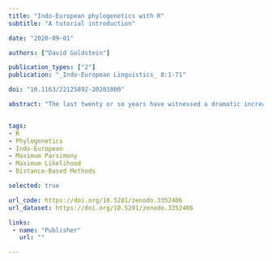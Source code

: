 ```yaml
---
title: "Indo-European phylogenetics with R"
subtitle: "A tutorial introduction"

date: "2020-09-01"

authors: ["David Goldstein"]

publication_types: ["2"]
publication: "_Indo-European Linguistics_ 8:1-71"

doi: "10.1163/22125892-20201000"

abstract: "The last twenty or so years have witnessed a dramatic increase in the use of computational methods for inferring linguistic phylogenies. Although the results of this research have been controversial, the methods themselves are an undeniable boon for historical and Indo-European linguistics, if for no other reason than that they allow the field to pursue questions that were previously intractable. After a review of the advantages and disadvantages of computational phylogenetic methods, I introduce the following methods of phylogenetic inference in R: max- imum parsimony; distance-based methods (UPGMA and neighbor joining); and maximum likelihood estimation. I discuss the strengths and weaknesses of each of these methods and in addition explicate various measures associated with phylogenetic estimation, including homo- plasy indices and bootstrapping. Phylogenetic inference is carried out on the Indo-European dataset compiled by Don Ringe and Ann Taylor, which includes phonological, morphological, and lexical characters."


tags:
- R
- Phylogenetics
- Indo-European
- Maximum Parsimony
- Maximum Likelihood
- Distance-Based Methods

selected: true

url_code: https://doi.org/10.5281/zenodo.3352406
url_dataset: https://doi.org/10.5281/zenodo.3352406

links:
 - name: "Publisher"
   url: ""

---
```

